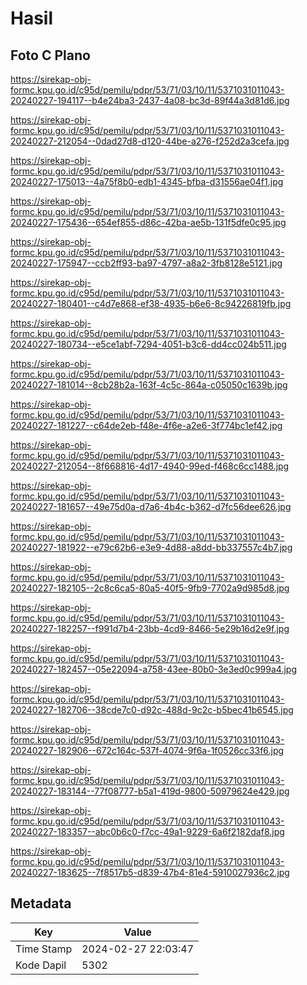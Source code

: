 # Hasil

## Foto C Plano

https://sirekap-obj-formc.kpu.go.id/c95d/pemilu/pdpr/53/71/03/10/11/5371031011043-20240227-194117--b4e24ba3-2437-4a08-bc3d-89f44a3d81d6.jpg

https://sirekap-obj-formc.kpu.go.id/c95d/pemilu/pdpr/53/71/03/10/11/5371031011043-20240227-212054--0dad27d8-d120-44be-a276-f252d2a3cefa.jpg

https://sirekap-obj-formc.kpu.go.id/c95d/pemilu/pdpr/53/71/03/10/11/5371031011043-20240227-175013--4a75f8b0-edb1-4345-bfba-d31556ae04f1.jpg

https://sirekap-obj-formc.kpu.go.id/c95d/pemilu/pdpr/53/71/03/10/11/5371031011043-20240227-175436--654ef855-d86c-42ba-ae5b-131f5dfe0c95.jpg

https://sirekap-obj-formc.kpu.go.id/c95d/pemilu/pdpr/53/71/03/10/11/5371031011043-20240227-175947--ccb2ff93-ba97-4797-a8a2-3fb8128e5121.jpg

https://sirekap-obj-formc.kpu.go.id/c95d/pemilu/pdpr/53/71/03/10/11/5371031011043-20240227-180401--c4d7e868-ef38-4935-b6e6-8c94226819fb.jpg

https://sirekap-obj-formc.kpu.go.id/c95d/pemilu/pdpr/53/71/03/10/11/5371031011043-20240227-180734--e5ce1abf-7294-4051-b3c6-dd4cc024b511.jpg

https://sirekap-obj-formc.kpu.go.id/c95d/pemilu/pdpr/53/71/03/10/11/5371031011043-20240227-181014--8cb28b2a-163f-4c5c-864a-c05050c1639b.jpg

https://sirekap-obj-formc.kpu.go.id/c95d/pemilu/pdpr/53/71/03/10/11/5371031011043-20240227-181227--c64de2eb-f48e-4f6e-a2e6-3f774bc1ef42.jpg

https://sirekap-obj-formc.kpu.go.id/c95d/pemilu/pdpr/53/71/03/10/11/5371031011043-20240227-212054--8f668816-4d17-4940-99ed-f468c6cc1488.jpg

https://sirekap-obj-formc.kpu.go.id/c95d/pemilu/pdpr/53/71/03/10/11/5371031011043-20240227-181657--49e75d0a-d7a6-4b4c-b362-d7fc56dee626.jpg

https://sirekap-obj-formc.kpu.go.id/c95d/pemilu/pdpr/53/71/03/10/11/5371031011043-20240227-181922--e79c62b6-e3e9-4d88-a8dd-bb337557c4b7.jpg

https://sirekap-obj-formc.kpu.go.id/c95d/pemilu/pdpr/53/71/03/10/11/5371031011043-20240227-182105--2c8c6ca5-80a5-40f5-9fb9-7702a9d985d8.jpg

https://sirekap-obj-formc.kpu.go.id/c95d/pemilu/pdpr/53/71/03/10/11/5371031011043-20240227-182257--f991d7b4-23bb-4cd9-8466-5e29b16d2e9f.jpg

https://sirekap-obj-formc.kpu.go.id/c95d/pemilu/pdpr/53/71/03/10/11/5371031011043-20240227-182457--05e22094-a758-43ee-80b0-3e3ed0c999a4.jpg

https://sirekap-obj-formc.kpu.go.id/c95d/pemilu/pdpr/53/71/03/10/11/5371031011043-20240227-182706--38cde7c0-d92c-488d-9c2c-b5bec41b6545.jpg

https://sirekap-obj-formc.kpu.go.id/c95d/pemilu/pdpr/53/71/03/10/11/5371031011043-20240227-182906--672c164c-537f-4074-9f6a-1f0526cc33f6.jpg

https://sirekap-obj-formc.kpu.go.id/c95d/pemilu/pdpr/53/71/03/10/11/5371031011043-20240227-183144--77f08777-b5a1-419d-9800-50979624e429.jpg

https://sirekap-obj-formc.kpu.go.id/c95d/pemilu/pdpr/53/71/03/10/11/5371031011043-20240227-183357--abc0b6c0-f7cc-49a1-9229-6a6f2182daf8.jpg

https://sirekap-obj-formc.kpu.go.id/c95d/pemilu/pdpr/53/71/03/10/11/5371031011043-20240227-183625--7f8517b5-d839-47b4-81e4-5910027936c2.jpg


## Metadata

| Key        | Value               |
| ---------- | ------------------- |
| Time Stamp | 2024-02-27 22:03:47 |
| Kode Dapil | 5302                |



